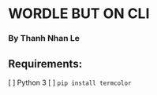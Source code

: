 # WORDLE BUT ON CLI

### By Thanh Nhan Le

## Requirements:

[ ] Python 3
[ ] `pip install termcolor`
